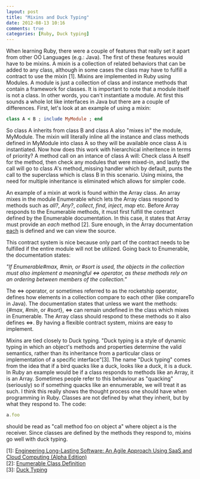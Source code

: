 ```yaml
---
layout: post
title: "Mixins and Duck Typing"
date: 2012-08-13 10:16
comments: true
categories: [Ruby, Duck typing]
---
```


When learning Ruby, there were a couple of features that really set it apart from other OO Languages (e.g.: Java).  The first of these features would have to be mixins.  A mixin is a collection of related behaviors that can be added to any class, although in some cases the class may have to fulfill a contract to use the mixin [1].  Mixins are implemented in Ruby using Modules.  A module is just a collection of class and instance methods that contain a framework for classes.  It is important to note that a module itself is not a class.  In other words, you can't instantiate a module.  At first this sounds a whole lot like interfaces in Java but there are a couple of differences.  First, let's look at an example of using a mixin:  

``` ruby Mixin Example
class A < B ; include MyModule ; end
```

So class A inherits from class B and class A also "mixes in" the module, MyModule.  The mixin will literally inline all the instance and class methods defined in MyModule into class A so they will be available once class A is instantiated.  Now how does this work with hierarchical inheritence in terms of priority?  A method call on an intance of class A will: Check class A itself for the method, then check any modules that were mixed-in, and lastly the call will go to class A's method_missing handler which by default, punts the call to the superclass which is class B in this scenario.  Using mixins, the need for multiple inheritance is eliminated which allows for simpler code.  

An example of a mixin at work is found within the Array class.  An array mixes in the module Enumerable which lets the Array class respond to methods such as _all?_, _Any?_, _collect_, _find_, _inject_, _map_ etc.  Before Array responds to the Enumerable methods, it must first fulfill the contract defined by the Enumerable documentation.  In this case, it states that Array must provide an _each_ method [2].  Sure enough, in the Array documentation [each](http://www.ruby-doc.org/core-1.9.3/Array.html#method-i-each) is defined and we can view the source.  

This contract system is nice because only part of the contract needs to be fulfilled if the entire module will not be utilized.  Going back to Enumerable, the documentation states:  

*"If Enumerable#max, #min, or #sort is used, the objects in the collection must also implement a meaningful <=> operator, as these methods rely on an ordering between members of the collection."*  

The <=> operator, or sometimes referred to as the rocketship operator, defines how elements in a collection compare to each other (like compareTo in Java).  The documentation states that unless we want the methods: {_#max_, _#min_, or _#sort_}, <=> can remain undefined in the class which mixes in Enumerable.  The Array class should respond to these methods so it also defines <=>.  By having a flexible contract system, mixins are easy to implement.

Mixins are tied closely to Duck typing.  "Duck typing is a style of dynamic typing in which an object's methods and properties determine the valid semantics, rather than its inheritance from a particular class or implementation of a specific interface"[3].  The name "Duck typing" comes from the idea that if a bird quacks like a duck, looks like a duck, it is a duck.  In Ruby an example would be if a class responds to methods like an Array, it is an Array.  Sometimes people refer to this behaviour as "quacking" (seriously)  so if something quacks like an ennumerable, we will treat it as such.  I think this really shows the thought process one should have when programming in Ruby.  Classes are not defined by what they inherit, but by what they respond to.  The code:
``` ruby 
a.foo
```

  should be read as "call method foo on object a" where object a is the receiver.  Since classes are defined by the methods they respond to, mixins go well with duck typing.



	


\[1\]: [Engineering Long-Lasting Software: An Agile Approach Using SaaS and Cloud Computing (Alpha Edition)](http://beta.saasbook.info/)     
\[2\]: [Enumerable Class Definition](http://ruby-doc.org/core-1.9.3/Enumerable.html)   
\[3\]: [Duck Typing](http://en.wikipedia.org/wiki/Duck_typing)

